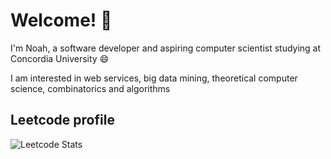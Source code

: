 # Welcome! 👋

I'm Noah, a software developer and aspiring computer scientist studying at Concordia University 😄

I am interested in web services, big data mining, theoretical computer science, combinatorics and algorithms 

## Leetcode profile
![Leetcode Stats](https://leetcode.card.workers.dev/?username=eyeshield2110)

<!--
**eyeshield2110/eyeshield2110** is a ✨ _special_ ✨ repository because its `README.md` (this file) appears on your GitHub profile.

Here are some ideas to get you started:

- 🔭 I’m currently working on ...
- 🌱 I’m currently learning ...
- 👯 I’m looking to collaborate on ...
- 🤔 I’m looking for help with ...
- 💬 Ask me about ...
- 📫 How to reach me: ...
- 😄 Pronouns: ...
- ⚡ Fun fact: ...
-->
